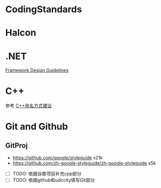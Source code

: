 # CodingStandards

# Halcon 

# .NET
[Framework Design Guidelines](https://docs.microsoft.com/zh-cn/dotnet/standard/design-guidelines/index)

# C++

参考
[C++命名方式建议](https://blog.csdn.net/K346K346/article/details/81395342)


# Git and Github

## GitProj
- https://github.com/google/styleguide s21k
- https://github.com/zh-google-styleguide/zh-google-styleguide s5k

- [ ] TODO: 依据谷歌项目补充cpp部分
- [ ] TODO: 依据github和udccity填写Git部分